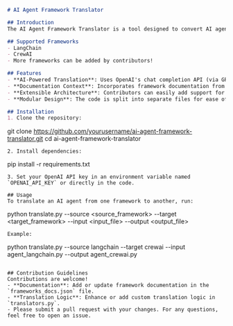 ```markdown
# AI Agent Framework Translator

## Introduction
The AI Agent Framework Translator is a tool designed to convert AI agents between different frameworks using AI-powered translation, making it easier for developers to switch frameworks without rewriting code.

## Supported Frameworks
- LangChain  
- CrewAI  
- More frameworks can be added by contributors!

## Features
- **AI-Powered Translation**: Uses OpenAI's chat completion API (via GPT-4) to perform accurate translations.
- **Documentation Context**: Incorporates framework documentation from a JSON file to improve translation accuracy.
- **Extensible Architecture**: Contributors can easily add support for new frameworks by updating `frameworks_docs.json` and adding custom translation logic in `translators.py`.
- **Modular Design**: The code is split into separate files for ease of maintenance and contributions.

## Installation
1. Clone the repository:
   ```
   git clone https://github.com/yourusername/ai-agent-framework-translator.git
   cd ai-agent-framework-translator
   ```
2. Install dependencies:
   ```
   pip install -r requirements.txt
   ```
3. Set your OpenAI API key in an environment variable named `OPENAI_API_KEY` or directly in the code.

## Usage
To translate an AI agent from one framework to another, run:
```
python translate.py --source <source_framework> --target <target_framework> --input <input_file> --output <output_file>
```
Example:
```
python translate.py --source langchain --target crewai --input agent_langchain.py --output agent_crewai.py
```

## Contribution Guidelines
Contributions are welcome!
- **Documentation**: Add or update framework documentation in the `frameworks_docs.json` file.
- **Translation Logic**: Enhance or add custom translation logic in `translators.py`.
- Please submit a pull request with your changes. For any questions, feel free to open an issue.
```